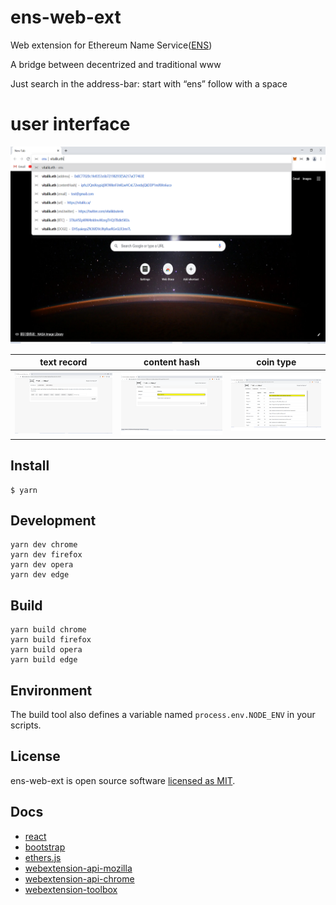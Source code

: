 # ens-web-ext

Web extension for Ethereum Name Service([ENS](https://app.ens.domains/))

A bridge between decentrized and traditional www

Just search in the address-bar: start with “ens” follow with a space

# user interface

![how it looks like](/promo/Screenshot0_1280x800.png)

| text record | content hash | coin type |
|-------|---------|-------|
| ![text record](/promo/Screenshot1_1280x800.png) | ![content hash](/promo/Screenshot2_1280x800.png)| ![coin type](/promo/Screenshot3_1280x800.png)|



## Install

	$ yarn

## Development

    yarn dev chrome
    yarn dev firefox
    yarn dev opera
    yarn dev edge

## Build

    yarn build chrome
    yarn build firefox
    yarn build opera
    yarn build edge

## Environment

The build tool also defines a variable named `process.env.NODE_ENV` in your scripts. 



## License

ens-web-ext is  open source software [licensed as MIT](https://opensource.org/licenses/MIT).


## Docs
* [react](https://github.com/facebook/react)
* [bootstrap](https://github.com/twbs/bootstrap)
* [ethers.js](https://github.com/ethers-io/ethers.js)
* [webextension-api-mozilla](https://developer.mozilla.org/en-US/docs/Mozilla/Add-ons/WebExtensions/API)
* [webextension-api-chrome](https://developer.chrome.com/extensions/api_index)
* [webextension-toolbox](https://github.com/HaNdTriX/webextension-toolbox)

